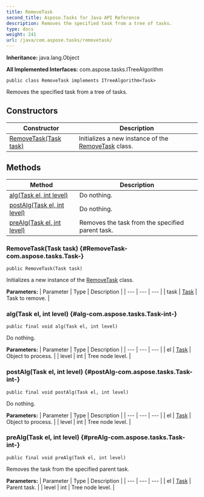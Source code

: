 ```yaml
---
title: RemoveTask
second_title: Aspose.Tasks for Java API Reference
description: Removes the specified task from a tree of tasks.
type: docs
weight: 241
url: /java/com.aspose.tasks/removetask/
---
```


**Inheritance:**
java.lang.Object

**All Implemented Interfaces:**
com.aspose.tasks.ITreeAlgorithm
```
public class RemoveTask implements ITreeAlgorithm<Task>
```

Removes the specified task from a tree of tasks.
## Constructors

| Constructor | Description |
| --- | --- |
| [RemoveTask(Task task)](#RemoveTask-com.aspose.tasks.Task-) | Initializes a new instance of the [RemoveTask](../../com.aspose.tasks/removetask) class. |
## Methods

| Method | Description |
| --- | --- |
| [alg(Task el, int level)](#alg-com.aspose.tasks.Task-int-) | Do nothing. |
| [postAlg(Task el, int level)](#postAlg-com.aspose.tasks.Task-int-) | Do nothing. |
| [preAlg(Task el, int level)](#preAlg-com.aspose.tasks.Task-int-) | Removes the task from the specified parent task. |
### RemoveTask(Task task) {#RemoveTask-com.aspose.tasks.Task-}
```
public RemoveTask(Task task)
```


Initializes a new instance of the [RemoveTask](../../com.aspose.tasks/removetask) class.

**Parameters:**
| Parameter | Type | Description |
| --- | --- | --- |
| task | [Task](../../com.aspose.tasks/task) | Task to remove. |

### alg(Task el, int level) {#alg-com.aspose.tasks.Task-int-}
```
public final void alg(Task el, int level)
```


Do nothing.

**Parameters:**
| Parameter | Type | Description |
| --- | --- | --- |
| el | [Task](../../com.aspose.tasks/task) | Object to process. |
| level | int | Tree node level. |

### postAlg(Task el, int level) {#postAlg-com.aspose.tasks.Task-int-}
```
public final void postAlg(Task el, int level)
```


Do nothing.

**Parameters:**
| Parameter | Type | Description |
| --- | --- | --- |
| el | [Task](../../com.aspose.tasks/task) | Object to process. |
| level | int | Tree node level. |

### preAlg(Task el, int level) {#preAlg-com.aspose.tasks.Task-int-}
```
public final void preAlg(Task el, int level)
```


Removes the task from the specified parent task.

**Parameters:**
| Parameter | Type | Description |
| --- | --- | --- |
| el | [Task](../../com.aspose.tasks/task) | Parent task. |
| level | int | Tree node level. |

